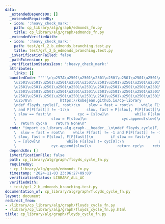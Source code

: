 ```yaml
---
data:
  _extendedDependsOn: []
  _extendedRequiredBy:
  - icon: ':heavy_check_mark:'
    path: cp_library/alg/graph/edmonds_fn.py
    title: cp_library/alg/graph/edmonds_fn.py
  _extendedVerifiedWith:
  - icon: ':heavy_check_mark:'
    path: test/grl_2_b_edmonds_branching.test.py
    title: test/grl_2_b_edmonds_branching.test.py
  _isVerificationFailed: false
  _pathExtension: py
  _verificationStatusIcon: ':heavy_check_mark:'
  attributes:
    links: []
  bundledCode: "'''\n\u257A\u2501\u2501\u2501\u2501\u2501\u2501\u2501\u2501\u2501\u2501\
    \u2501\u2501\u2501\u2501\u2501\u2501\u2501\u2501\u2501\u2501\u2501\u2501\u2501\
    \u2501\u2501\u2501\u2501\u2501\u2501\u2501\u2501\u2501\u2501\u2501\u2501\u2501\
    \u2501\u2501\u2501\u2501\u2501\u2501\u2501\u2501\u2501\u2501\u2501\u2501\u2501\
    \u2501\u2501\u2501\u2501\u2501\u2501\u2501\u2501\u2501\u2501\u2501\u2501\u2501\
    \u2578\n             https://kobejean.github.io/cp-library               \n'''\n\
    \ndef floyds_cycle(F, root):\n    slow = fast = root\n    while F[fast] != -1\
    \ and F[F[fast]] != -1:\n        slow, fast = F[slow], F[F[fast]]\n        if\
    \ slow == fast:\n            cyc = [slow]\n            while F[slow] != cyc[0]:\n\
    \                slow = F[slow]\n                cyc.append(slow)\n          \
    \  return cyc\n    return None\n"
  code: "import cp_library.alg.graph.__header__\n\ndef floyds_cycle(F, root):\n  \
    \  slow = fast = root\n    while F[fast] != -1 and F[F[fast]] != -1:\n       \
    \ slow, fast = F[slow], F[F[fast]]\n        if slow == fast:\n            cyc\
    \ = [slow]\n            while F[slow] != cyc[0]:\n                slow = F[slow]\n\
    \                cyc.append(slow)\n            return cyc\n    return None\n"
  dependsOn: []
  isVerificationFile: false
  path: cp_library/alg/graph/floyds_cycle_fn.py
  requiredBy:
  - cp_library/alg/graph/edmonds_fn.py
  timestamp: '2024-11-03 23:06:27+09:00'
  verificationStatus: LIBRARY_ALL_AC
  verifiedWith:
  - test/grl_2_b_edmonds_branching.test.py
documentation_of: cp_library/alg/graph/floyds_cycle_fn.py
layout: document
redirect_from:
- /library/cp_library/alg/graph/floyds_cycle_fn.py
- /library/cp_library/alg/graph/floyds_cycle_fn.py.html
title: cp_library/alg/graph/floyds_cycle_fn.py
---
```

